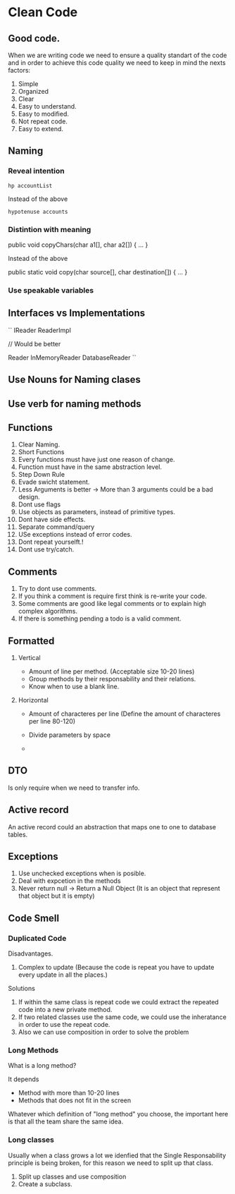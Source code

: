 # Clean Code

## Good code.

When we are writing code we need to ensure a quality standart of the code and in order to achieve this code quality we need to keep in mind 
the nexts factors:

1. Simple
2. Organized
3. Clear
4. Easy to understand.
5. Easy to modified.
6. Not repeat code.
7. Easy to extend.

## Naming

### Reveal intention

``
hp
accountList
``

Instead of the above

``
hypotenuse
accounts
``

### Distintion with meaning

public void copyChars(char a1[], char a2[]) { 
    ...
}

Instead of the above

public static void copy(char source[], char destination[]) { 
    ...
}


### Use speakable variables

## Interfaces vs Implementations

``
IReader
ReaderImpl

// Would be better

Reader
InMemoryReader
DatabaseReader
``

## Use Nouns for Naming clases

## Use verb for naming methods

## Functions

1. Clear Naming.
2. Short Functions
3. Every functions must have just one reason of change.
4. Function must have in the same abstraction level.
5. Step Down Rule
6. Evade swicht statement.
7. Less Arguments is better -> More than 3 arguments could be a bad design.
8. Dont use flags
9. Use objects as parameters, instead of primitive types.
10. Dont have side effects.
11. Separate command/query
12. USe exceptions instead of error codes.
13. Dont repeat yourselft.!
14. Dont use try/catch.

## Comments

1. Try to dont use comments.
2. If you think a comment is require first think is re-write your code.
3. Some comments are good like legal comments or to explain high complex algorithms.
4. If there is something pending a todo is a valid comment.


## Formatted

1. Vertical
	- Amount of line per method. (Acceptable size 10-20 lines)
	- Group methods by their responsability and their relations.
	- Know when to use a blank line.

2. Horizontal	
	- Amount of characteres per line (Define the amount of characteres per line 80-120)
	- Divide parameters by space

	- 
	
## DTO

Is only require when we need to transfer info.

## Active record

An active record could an abstraction that maps one to one to database tables.


## Exceptions

1. Use unchecked exceptions when is posible.
2. Deal with expcetion in the methods
3. Never return null -> Return a Null Object (It is an object that represent that object but it is empty)

## Code Smell

### Duplicated Code

Disadvantages.

1. Complex to update (Because the code is repeat you have to update every update in all the places.)

Solutions

1. If within the same class is repeat code we could extract the repeated code into a new private method.
2. If two related classes use the same code, we could use the inheratance in order to use the repeat code.
3. Also we can use composition in order to solve the problem

### Long Methods

What is a long method?

It depends

- Method with more than 10-20 lines
- Methods that does not fit in the screen

Whatever which definition of "long method" you choose, the important here is that all the team share the same idea.

### Long classes

Usually when a class grows a lot we idenfied that the Single Responsability principle is being broken, for this reason
we need to split up that class.

1. Split up classes and use composition
2. Create a subclass.


